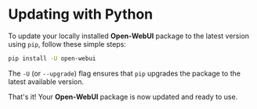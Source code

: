# Updating with Python

To update your locally installed **Open-WebUI** package to the latest version using `pip`, follow these simple steps:

```bash
pip install -U open-webui
```

The `-U` (or `--upgrade`) flag ensures that `pip` upgrades the package to the latest available version.

That's it! Your **Open-WebUI** package is now updated and ready to use.
